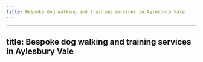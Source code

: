 ```yaml
---
title: Bespoke dog walking and training services in Aylesbury Vale
---
```


---
title: Bespoke dog walking and training services in Aylesbury Vale
---
